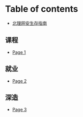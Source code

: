 # Table of contents

* [北理网安生存指南](README.md)

## 课程

* [Page 1](ke-cheng/page-1.md)

## 就业

* [Page 2](jiu-ye/page-2.md)

## 深造

* [Page 3](shen-zao/page-3.md)

